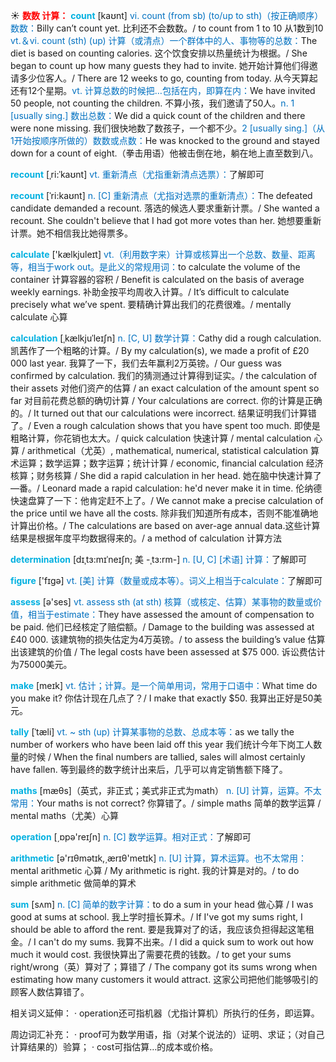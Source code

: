 ☀ <font color="red">**数数 计算：**</font>
<font color="sky blue">**count**</font> [kaʊnt] 
<font color="#0070c0">vi. count (from sb) (to/up to sth)（按正确顺序）数数：</font>Billy can’t count yet. 比利还不会数数。/ to count from 1 to 10 从1数到10 <font color="#0070c0">vt.＆vi. count (sth) (up) 计算（或清点）一个群体中的人、事物等的总数：</font>The diet is based on counting calories. 这个饮食安排以热量统计为根据。/ She began to count up how many guests they had to invite. 她开始计算他们得邀请多少位客人。/ There are 12 weeks to go, counting from today. 从今天算起还有12个星期。<font color="#0070c0">vt. 计算总数的时候把…包括在内，即算在内：</font>We have invited 50 people, not counting the children. 不算小孩，我们邀请了50人。<font color="#0070c0">n. 1 [usually sing.] 数出总数：</font>We did a quick count of the children and there were none missing. 我们很快地数了数孩子，一个都不少。<font color="#0070c0">2 [usually sing.]（从1开始按顺序所做的）数数或点数：</font>He was knocked to the ground and stayed down for a count of eight.（拳击用语）他被击倒在地，躺在地上直至数到八。
           
<font color="sky blue">**recount**</font> [ˌri:ˈkaʊnt]
<font color="#0070c0">vt. 重新清点（尤指重新清点选票）：</font>了解即可

<font color="sky blue">**recount**</font> [ˈri:kaʊnt]
<font color="#0070c0">n. [C] 重新清点（尤指对选票的重新清点）：</font>The defeated candidate demanded a recount. 落选的候选人要求重新计票。/ She wanted a recount. She couldn't believe that I had got more votes than her. 她想要重新计票。她不相信我比她得票多。

<font color="sky blue">**calculate**</font> ['kælkjuleɪt] 
<font color="#0070c0">vt.（利用数字来）计算或核算出一个总数、数量、距离等，相当于work out。是此义的常规用词：</font>to calculate the volume of the container 计算容器的容积 / Benefit is calculated on the basis of average weekly earnings. 补助金按平均周收入计算。/ It’s difficult to calculate precisely what we’ve spent. 要精确计算出我们的花费很难。/ mentally calculate 心算
           
<font color="sky blue">**calculation**</font> [ˌkælkjuˈleɪʃn]
<font color="#0070c0">n. [C, U] 数学计算：</font>Cathy did a rough calculation. 凯茜作了一个粗略的计算。/ By my calculation(s), we made a profit of £20 000 last year. 我算了一下，我们去年赢利2万英镑。/ Our guess was confirmed by calculation. 我们的猜测通过计算得到证实。/ the calculation of their assets 对他们资产的估算 / an exact calculation of the amount spent so far 对目前花费总额的确切计算 / Your calculations are correct. 你的计算是正确的。/ It turned out that our calculations were incorrect. 结果证明我们计算错了。/ Even a rough calculation shows that you have spent too much. 即使是粗略计算，你花销也太大。/ quick calculation 快速计算 / mental calculation 心算 / arithmetical（尤英）, mathematical, numerical, statistical calculation 算术运算；数学运算；数字运算；统计计算 / economic, financial calculation 经济核算；财务核算 / She did a rapid calculation in her head. 她在脑中快速计算了—番。/ Leonard made a rapid calculation: he'd never make it in time. 伦纳德快速盘算了一下：他肯定赶不上了。/ We cannot make a precise calculation of the price until we have all the costs. 除非我们知道所有成本，否则不能准确地计算出价格。/ The calculations are based on aver-age annual data.这些计算结果是根据年度平均数据得来的。/ a method of calculation 计算方法
           
<font color="sky blue">**determination**</font> [dɪˌtɜ:mɪˈneɪʃn; 美 -ˌtɜ:rm-]
<font color="#0070c0">n. [U, C] [术语] 计算：</font>了解即可

<font color="sky blue">**figure**</font> ['fɪɡə] 
<font color="#0070c0">vt. [美] 计算（数量或成本等）。词义上相当于calculate：</font>了解即可

<font color="sky blue">**assess**</font> [ə'ses] 
<font color="#0070c0">vt. assess sth (at sth) 核算（或核定、估算）某事物的数量或价值，相当于estimate：</font>They have assessed the amount of compensation to be paid. 他们已经核定了赔偿额。/ Damage to the building was assessed at £40 000. 该建筑物的损失估定为4万英镑。/ to assess the building’s value 估算出该建筑的价值 / The legal costs have been assessed at $75 000. 诉讼费估计为75000美元。

<font color="sky blue">**make**</font> [meɪk] 
<font color="#0070c0">vt. 估计；计算。是一个简单用词，常用于口语中：</font>What time do you make it? 你估计现在几点了？/ I make that exactly $50. 我算出正好是50美元。
           
<font color="sky blue">**tally**</font> [ˈtæli]
<font color="#0070c0">vt. ~ sth (up) 计算某事物的总数、总成本等：</font>as we tally the number of workers who have been laid off this year 我们统计今年下岗工人数量的时候 / When the final numbers are tallied, sales will almost certainly have fallen. 等到最终的数字统计出来后，几乎可以肯定销售额下降了。

<font color="sky blue">**maths**</font> [mæθs]（英式，非正式；美式非正式为math）
<font color="#0070c0">n. [U] 计算，运算。不太常用：</font>Your maths is not correct? 你算错了。/ simple maths 简单的数学运算 / mental maths（尤美）心算

<font color="sky blue">**operation**</font> [͵ɒpə'reɪʃn] 
<font color="#0070c0">n. [C] 数学运算。相对正式：</font>了解即可

<font color="sky blue">**arithmetic**</font> [ə'rɪθmətɪk,͵ærɪθ'metɪk] 
<font color="#0070c0">n. [U] 计算，算术运算。也不太常用：</font>mental arithmetic 心算 / My arithmetic is right. 我的计算是对的。/ to do simple arithmetic 做简单的算术
           
<font color="sky blue">**sum**</font> [sʌm]
<font color="#0070c0">n. [C] 简单的数字计算：</font>to do a sum in your head 做心算 / I was good at sums at school. 我上学时擅长算术。/ If I've got my sums right, I should be able to afford the rent. 要是我算对了的话，我应该负担得起这笔租金。/ I can't do my sums. 我算不出来。/ I did a quick sum to work out how much it would cost. 我很快算出了需要花费的钱数。/ to get your sums right/wrong（英）算对了；算错了 / The company got its sums wrong when estimating how many customers it would attract. 这家公司把他们能够吸引的顾客人数估算错了。

相关词义延伸：
· operation还可指机器（尤指计算机）所执行的任务，即运算。

周边词汇补充：
· proof可为数学用语，指（对某个说法的）证明、求证；（对自己计算结果的）验算；
· cost可指估算…的成本或价格。

